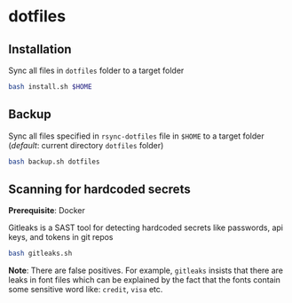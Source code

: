 # dotfiles

## Installation
Sync all files in `dotfiles` folder to a target folder

```bash
bash install.sh $HOME
```

## Backup
Sync all files specified in `rsync-dotfiles` file in `$HOME` to a target folder (*default*: current directory `dotfiles` folder)
```bash
bash backup.sh dotfiles
```

## Scanning for hardcoded secrets
**Prerequisite**: Docker

Gitleaks is a SAST tool for detecting hardcoded secrets like passwords, api keys, and tokens in git repos

```bash
bash gitleaks.sh
```

**Note**: There are false positives. For example, `gitleaks` insists that there are leaks in font files which can be explained by the fact that the fonts contain some sensitive word like: `credit`, `visa` etc.
